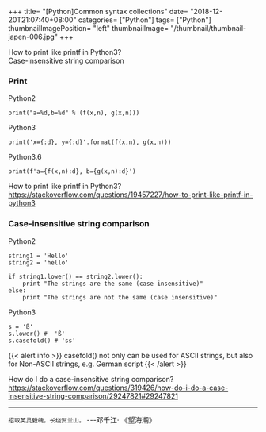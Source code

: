 +++
title= "[Python]Common syntax collections"
date= "2018-12-20T21:07:40+08:00"
categories= ["Python"]
tags= ["Python"]
thumbnailImagePosition= "left"
thumbnailImage= "/thumbnail/thumbnail-japen-006.jpg"
+++

How to print like printf in Python3?   
Case-insensitive string comparison  
<!--more-->

### Print

Python2

    print("a=%d,b=%d" % (f(x,n), g(x,n)))

Python3

    print('x={:d}, y={:d}'.format(f(x,n), g(x,n)))
    
Python3.6

    print(f'a={f(x,n):d}, b={g(x,n):d}')


How to print like printf in Python3?  
https://stackoverflow.com/questions/19457227/how-to-print-like-printf-in-python3


### Case-insensitive string comparison

Python2

    string1 = 'Hello'
    string2 = 'hello'

    if string1.lower() == string2.lower():
        print "The strings are the same (case insensitive)"
    else:
        print "The strings are not the same (case insensitive)"
        
Python3

    s = 'ß'
    s.lower() #  'ß'
    s.casefold() # 'ss'
    
{{< alert info >}}
casefold() not only can be used for ASCII strings, but also for Non-ASCII strings, e.g. German script
{{< /alert >}}

How do I do a case-insensitive string comparison?  
https://stackoverflow.com/questions/319426/how-do-i-do-a-case-insensitive-string-comparison/29247821#29247821

***
`招取英灵毅魄，长绕贺兰山。` ---邓千江· 《望海潮》